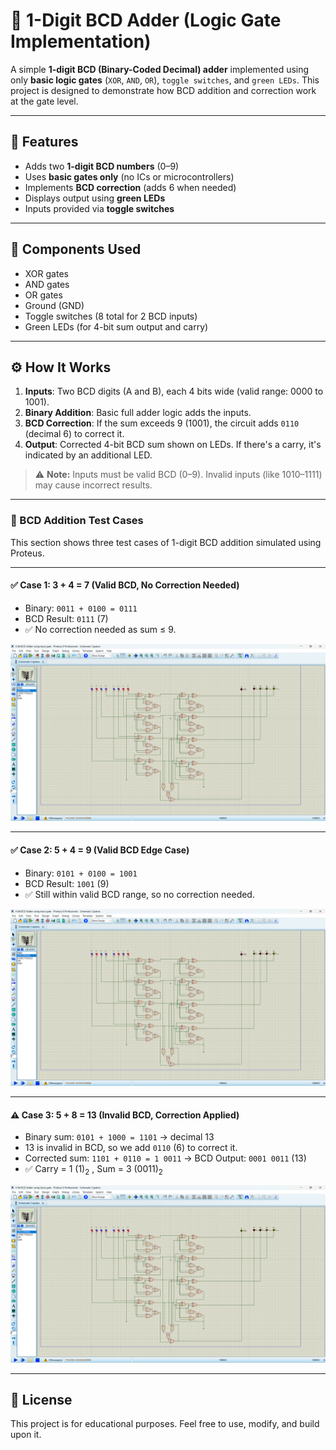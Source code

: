 # 🔢 1-Digit BCD Adder (Logic Gate Implementation)

A simple **1-digit BCD (Binary-Coded Decimal) adder** implemented using only **basic logic gates** (`XOR`, `AND`, `OR`), `toggle switches`, and `green LEDs`. This project is designed to demonstrate how BCD addition and correction work at the gate level.

---

## 🚀 Features

- Adds two **1-digit BCD numbers** (0–9)
- Uses **basic gates only** (no ICs or microcontrollers)
- Implements **BCD correction** (adds 6 when needed)
- Displays output using **green LEDs**
- Inputs provided via **toggle switches**

---

## 🔧 Components Used

- XOR gates  
- AND gates  
- OR gates  
- Ground (GND)  
- Toggle switches (8 total for 2 BCD inputs)  
- Green LEDs (for 4-bit sum output and carry)

---

## ⚙️ How It Works

1. **Inputs**: Two BCD digits (A and B), each 4 bits wide (valid range: 0000 to 1001).
2. **Binary Addition**: Basic full adder logic adds the inputs.
3. **BCD Correction**: If the sum exceeds 9 (1001), the circuit adds `0110` (decimal 6) to correct it.
4. **Output**: Corrected 4-bit BCD sum shown on LEDs. If there's a carry, it's indicated by an additional LED.

> ⚠️ **Note:** Inputs must be valid BCD (0–9). Invalid inputs (like 1010–1111) may cause incorrect results.
> 
---

### 🧪 BCD Addition Test Cases

This section shows three test cases of 1-digit BCD addition simulated using Proteus.

---

#### ✅ Case 1: 3 + 4 = 7 (Valid BCD, No Correction Needed)
- Binary: `0011 + 0100 = 0111`
- BCD Result: `0111` (7)
- ✅ No correction needed as sum ≤ 9.

![Case 1: 3 + 4 = 7](assets/circuit1.png)

---

#### ✅ Case 2: 5 + 4 = 9 (Valid BCD Edge Case)
- Binary: `0101 + 0100 = 1001`
- BCD Result: `1001` (9)
- ✅ Still within valid BCD range, so no correction needed.

![Case 2: 5 + 4 = 9](assets/circuit2.png)

---

#### ⚠️ Case 3: 5 + 8 = 13 (Invalid BCD, Correction Applied)
- Binary sum: `0101 + 1000 = 1101` → decimal 13
- 13 is invalid in BCD, so we add `0110` (6) to correct it.
- Corrected sum: `1101 + 0110 = 1 0011` → BCD Output: `0001 0011` (13)
- ✅ Carry = 1 (1)<sub>2</sub> , Sum = 3 (0011)<sub>2</sub>

![Case 3: 5 + 8 = 13](assets/circuit3.png)


---

## 📄 License

This project is for educational purposes. Feel free to use, modify, and build upon it.
